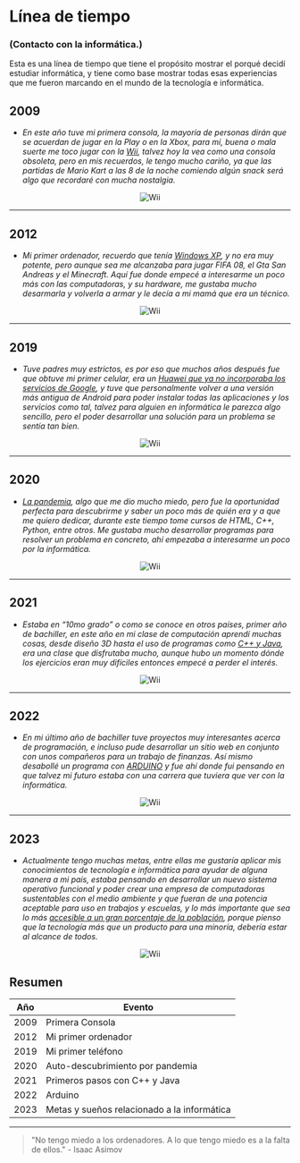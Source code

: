
# Línea de tiempo 
### (Contacto con la informática.)
Esta es una línea de tiempo que tiene el propósito mostrar el porqué decidí estudiar informática, y tiene como base mostrar todas esas experiencias que me fueron marcando en el mundo de la tecnología e informática.


2009
---

- *En este año tuve mi primera consola, la mayoría de personas dirán que se acuerdan de jugar en la Play o en la Xbox, para mí, buena o mala suerte me toco jugar con la [Wii](https://nintendo.fandom.com/es/wiki/Wii#:~:text=Wii%20es%20la%20consola%20de,consola%20hogare%C3%B1a%20principal%20de%20Nintendo.), talvez hoy la vea como una consola obsoleta, pero en mis recuerdos, le tengo mucho cariño, ya que las partidas de Mario Kart a las 8 de la noche comiendo algún snack será algo que recordaré con mucha nostalgia.*

<p align="center">
  <img src="./Wii.jpg" alt="Wii">
</p>

---

2012
---
- *Mi primer ordenador, recuerdo que tenía [Windows XP](https://www.profesionalreview.com/2020/12/20/historia-windows-xp/), y no era muy potente, pero aunque sea me alcanzaba para jugar FIFA 08, el Gta San Andreas y el Minecraft. Aquí fue donde empecé a interesarme un poco más con las computadoras, y su hardware, me gustaba mucho desarmarla y volverla a armar y le decía a mi mamá que era un técnico.*

<p align="center">
  <img src="./WindowsXp.jpg" alt="Wii">
</p>

---
2019
---
- *Tuve padres muy estrictos, es por eso que muchos años después fue que obtuve mi primer celular, era un [Huawei que ya no incorporaba los servicios de Google](https://www.pocket-lint.com/es-es/smartphones/noticias/huawei/148102-que-significa-la-prohibicion-de-google-de-huawei-para-su-telefono-huawei-u-honor/#:~:text=Estos%20tel%C3%A9fonos%20de%20Huawei%20no%20tienen%20servicios%20de%20Google&text=Eso%20significa%20que%20la%20serie,tienen%20ninguna%20aplicaci%C3%B3n%20de%20Google.), y tuve que personalmente volver a una versión más antigua de Android para poder instalar todas las aplicaciones y los servicios como tal, talvez para alguien en informática le parezca algo sencillo, pero el poder desarrollar una solución para un problema se sentía tan bien.*

<p align="center">
  <img src="./Huawei.jpg" alt="Wii">
</p>

---

2020
---
- *[La pandemia](https://www.paho.org/es/enfermedad-por-coronavirus-covid-19), algo que me dio mucho miedo, pero fue la oportunidad perfecta para descubrirme y saber un poco más de quién era y a que me quiero dedicar, durante este tiempo tome cursos de HTML, C++, Python, entre otros. Me gustaba mucho desarrollar programas para resolver un problema en concreto, ahí empezaba a interesarme un poco por la informática.*

<p align="center">
  <img src="./Coronavirus.jpg" alt="Wii">
</p>

---

2021
---
- *Estaba en “10mo grado” o como se conoce en otros países, primer año de bachiller, en este año en mi clase de computación aprendí muchas cosas, desde diseño 3D hasta el uso de programas como [C++ y Java](https://www.javatpoint.com/cpp-vs-java), era una clase que disfrutaba mucho, aunque hubo un momento dónde los ejercicios eran muy difíciles entonces empecé a perder el interés.*

<p align="center">
  <img src="./Java.jpg" alt="Wii">
</p>

---

2022
---
- *En mi último año de bachiller tuve proyectos muy interesantes acerca de programación, e incluso pude desarrollar un sitio web en conjunto con unos compañeros para un trabajo de finanzas. Así mismo desabollé un programa con [ARDUINO](https://www.xataka.com/basics/que-arduino-como-funciona-que-puedes-hacer-uno) y fue ahí donde fui pensando en que talvez mi futuro estaba con una carrera que tuviera que ver con la informática.*

<p align="center">
  <img src="./Arduino.jpg" alt="Wii">
</p>

---

2023
---
- *Actualmente tengo muchas metas, entre ellas me gustaría aplicar mis conocimientos de tecnología e informática para ayudar de alguna manera a mi país, estaba pensando en desarrollar un nuevo sistema operativo funcional y poder crear una empresa de computadoras sustentables con el medio ambiente y que fueran de una potencia aceptable para uso en trabajos y escuelas, y lo más importante que sea lo más [accesible a un gran porcentaje de la población](https://forbescentroamerica.com/2020/09/11/la-poca-cobertura-de-internet-en-honduras-es-el-fracaso-de-las-clases-virtuales), porque pienso que la tecnología más que un producto para una minoría, debería estar al alcance de todos.*

<p align="center">
  <img src="./SO.jpg" alt="Wii">
</p>



Resumen 
---

| Año          | Evento |
|--------------|--------------|
| 2009    | Primera Consola    | 
| 2012    | Mi primer ordenador|
| 2019    | Mi primer teléfono | 
| 2020    | Auto-descubrimiento por pandemia   |
| 2021    | Primeros pasos con C++ y Java   |
| 2022    | Arduino   |
| 2023    | Metas y sueños relacionado a la informática  |

---


> "No tengo miedo a los ordenadores. A lo que tengo miedo es a la falta de ellos." - Isaac Asimov